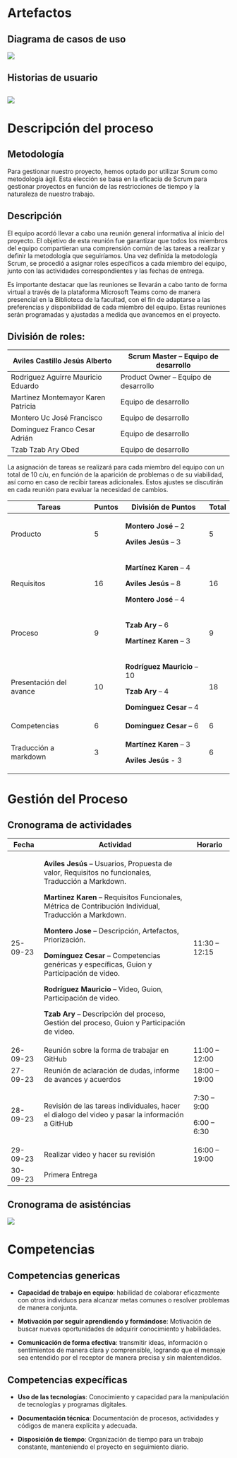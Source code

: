 # Artefactos 

## Diagrama de casos de uso

![](https://33333.cdn.cke-cs.com/kSW7V9NHUXugvhoQeFaf/images/ef4dce481abdca525fcde28255fc8b975bb824468ee115f0.png)


## Historias de usuario
## ![](https://33333.cdn.cke-cs.com/kSW7V9NHUXugvhoQeFaf/images/412cfafb57bff349354db98f5fe4fd3523ef5ad0d1c1aba7.png)



# Descripción del proceso

## Metodología

Para gestionar nuestro proyecto, hemos optado por utilizar Scrum como metodología ágil. Esta elección se basa en la eficacia de Scrum para gestionar proyectos en función de las restricciones de tiempo y la naturaleza de nuestro trabajo.


## Descripción

El equipo acordó llevar a cabo una reunión general informativa al inicio del proyecto. El objetivo de esta reunión fue garantizar que todos los miembros del equipo compartieran una comprensión común de las tareas a realizar y definir la metodología que seguiríamos. Una vez definida la metodología Scrum, se procedió a asignar roles específicos a cada miembro del equipo, junto con las actividades correspondientes y las fechas de entrega. 

Es importante destacar que las reuniones se llevarán a cabo tanto de forma virtual a través de la plataforma Microsoft Teams como de manera presencial en la Biblioteca de la facultad, con el fin de adaptarse a las preferencias y disponibilidad de cada miembro del equipo. Estas reuniones serán programadas y ajustadas a medida que avancemos en el proyecto. 


## División de roles: 

| Aviles Castillo Jesús Alberto | Scrum Master – Equipo de desarrollo |
|----------|----------|
| Rodriguez Aguirre Mauricio Eduardo    | Product Owner – Equipo de desarrollo   |
| Martínez Montemayor Karen Patricia    | Equipo de desarrollo   |
| Montero Uc José Francisco    | Equipo de desarrollo   |
| Dominguez Franco Cesar Adrián   | Equipo de desarrollo   |
| Tzab Tzab Ary Obed   | Equipo de desarrollo   |


La asignación de tareas se realizará para cada miembro del equipo con un total de 10 c/u, en función de la aparición de problemas o de su viabilidad, así como en caso de recibir tareas adicionales. Estos ajustes se discutirán en cada reunión para evaluar la necesidad de cambios. 


| Tareas | Puntos | División de Puntos |      Total    |
|----------|----------|----------|----------|
| Producto    | 5   | <p>**Montero José** – 2 <p>**Aviles Jesús** – 3    |       5   |
| Requisitos   | 16   | <p>**Martínez Karen** – 4 <p>**Aviles Jesús** – 8 <p>**Montero José** – 4   |    16      |
| Proceso    | 9   | <p>**Tzab Ary** – 6 <p>**Martínez Karen** – 3    |      9    |
| Presentación del avance    | 10   | <p>**Rodríguez Mauricio** – 10 <p>**Tzab Ary** – 4 <p>**Domínguez Cesar** – 4    |     18     |
| Competencias    | 6  | **Domínguez Cesar** – 6    |     6     |
| Traducción a markdown    | 3   | <p>**Martínez Karen** – 3 <p>**Aviles Jesús** - 3    |      6    |


# Gestión del Proceso

## Cronograma de actividades

| Fecha | Actividad | Horario |
|----------|----------|----------|
| 25-09-23    | <p>**Aviles Jesús** – Usuarios, Propuesta de valor, Requisitos no funcionales, Traducción a Markdown. <p>**Martinez Karen** – Requisitos Funcionales, Métrica de Contribución Individual, Traducción a Markdown. <p>**Montero Jose** – Descripción, Artefactos, Priorización. <p>**Domínguez Cesar** – Competencias genéricas y específicas, Guion y Participación de video. <p>**Rodríguez Mauricio** – Video, Guion, Participación de video. <p>**Tzab Ary** – Descripción del proceso, Gestión del proceso, Guion y Participación de video.    | 11:30 – 12:15   |
| 26-09-23    | Reunión sobre la forma de trabajar en GitHub   | 11:00 – 12:00  |
| 27-09-23    | Reunión de aclaración de dudas, informe de avances y acuerdos  | 18:00 – 19:00    |
| 28-09-23    | Revisión de las tareas individuales, hacer el dialogo del video y pasar la información a GitHub   | <p>7:30 – 9:00 <p>6:00 – 6:30  |
| 29-09-23    | Realizar video y hacer su revisión   | 16:00 – 19:00   |
| 30-09-23    | Primera Entrega   | 


## Cronograma de asisténcias

![](https://33333.cdn.cke-cs.com/kSW7V9NHUXugvhoQeFaf/images/95056fd34f098ef8f389fd4557d1687e963521e14aea1040.png)



# Competencias

## Competencias genericas

- **Capacidad de trabajo en equipo**: 
habilidad de colaborar eficazmente con otros individuos para alcanzar metas comunes o resolver problemas de manera conjunta. 

  

- **Motivación por seguir aprendiendo y formándose**: 
Motivación de buscar nuevas oportunidades de adquirir conocimiento y habilidades. 

  

- **Comunicación de forma efectiva**: 
 transmitir ideas, información o sentimientos de manera clara y comprensible, logrando que el mensaje sea entendido por el receptor de manera precisa y sin malentendidos. 


## Competencias expecíficas

- **Uso de las tecnologías**:
Conocimiento y capacidad para la manipulación de tecnologías y programas digitales. 

  

- **Documentación técnica**:
Documentación de procesos, actividades y códigos de manera explícita y adecuada. 

  

- **Disposición de tiempo**:
Organización de tiempo para un trabajo constante, manteniendo el proyecto en seguimiento diario. 


